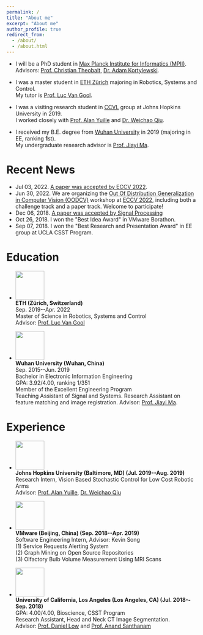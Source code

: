 ```yaml
---
permalink: /
title: "About me"
excerpt: "About me"
author_profile: true
redirect_from: 
  - /about/
  - /about.html
---
```

* I will be a PhD student in [Max Planck Institute for Informatics (MPII)](https://www.mpi-inf.mpg.de/departments/visual-computing-and-artificial-intelligence). <br>
Advisors: [Prof. Christian Theobalt](https://people.mpi-inf.mpg.de/~theobalt/), [Dr. Adam Kortylewski](https://generativevision.mpi-inf.mpg.de/).

* I was a master student in [ETH Zürich](https://ethz.ch/en.html) majoring in Robotics, Systems and Control. <br>
My tutor is [Prof. Luc Van Gool](https://scholar.google.com/citations?user=TwMib_QAAAAJ).

* I was a visiting research student in [CCVL](https://ccvl.jhu.edu/) group at Johns Hopkins University in 2019. <br>
I worked closely with [Prof. Alan Yuille](www.cs.jhu.edu/~ayuille/) and [Dr. Weichao Qiu](https://weichaoqiu.com/).

* I received my B.E. degree from [Wuhan University](http://en.whu.edu.cn/) in 2019 (majoring in EE, ranking <b>1</b>st).<br>
My undergraduate research advisor is [Prof. Jiayi Ma](https://sites.google.com/site/jiayima2013/).

# Recent News
* Jul 03, 2022. [A paper was accepted by ECCV 2022](https://jiahaoplus.github.io/SAGA/saga.html).
* Jun 30, 2022. We are organizing the [Out Of Distribution Generalization in Computer Vision (OODCV)](http://www.ood-cv.org/) workshop at [ECCV 2022](https://eccv2022.ecva.net/), including both a challenge track and a paper track. Welcome to participate!
* Dec 06, 2018. [A paper was accepted by Signal Processing](https://www.sciencedirect.com/science/article/pii/S0165168418303955)
* Oct 26, 2018. I won the "Best Idea Award" in VMware Borathon.
* Sep 07, 2018. I won the "Best Research and Presentation Award" in EE group at UCLA CSST Program.

# Education
* <img width="75" height="75" src="https://jiahaoplus.github.io/images/ETH.jpg"/> <br>
<b>ETH (Zürich, Switzerland) </b> <br>
Sep. 2019--Apr. 2022<br>
Master of Science in Robotics, Systems and Control<br>
Advisor: [Prof. Luc Van Gool](https://scholar.google.com/citations?hl=zh-CN&user=TwMib_QAAAAJ)<br>

* <img width="75" height="75" src="https://jiahaoplus.github.io/images/whu.png"/> <br>
<b>Wuhan University (Wuhan, China)</b> <br>
Sep. 2015--Jun. 2019<br>
Bachelor in Electronic Information Engineering<br>
GPA: 3.92/4.00, ranking 1/351 <br>
Member of the Excellent Engineering Program<br>
Teaching Assistant of Signal and Systems.
Research Assistant on feature matching and image registration.
Advisor: [Prof. Jiayi Ma](https://sites.google.com/site/jiayima2013/).

# Experience
* <img width="75" height="75" src="https://jiahaoplus.github.io/images/jhu_400x400.jpg"/> <br>
<b>Johns Hopkins University (Baltimore, MD) (Jul. 2019--Aug. 2019) </b> <br>
Research Intern, Vision Based Stochastic Control for Low Cost Robotic Arms <br>
Advisor: [Prof. Alan Yuille](www.cs.jhu.edu/~ayuille/), [Dr. Weichao Qiu](https://weichaoqiu.com/) <br>

* <img width="75" height="75" src="https://jiahaoplus.github.io/images/vmware.png"/> <br>
<b>VMware (Beijing, China) (Sep. 2018--Apr. 2019)</b> <br>
Software Engineering Intern, Advisor: Kevin Song <br>
(1) Service Requests Alerting System<br>
(2) Graph Mining on Open Source Repositories <br>
(3) Olfactory Bulb Volume Measurement Using MRI Scans<br>

* <img width="75" height="75" src="https://jiahaoplus.github.io/images/UCLA3.png"/> <br>
<b>University of California, Los Angeles (Los Angeles, CA) (Jul. 2018--Sep. 2018) </b> <br>
GPA: 4.00/4.00, Bioscience, CSST Program<br>
Research Assistant, Head and Neck CT Image Segmentation.<br>
Advisor: [Prof. Daniel Low](https://bioscience.ucla.edu/faculty/daniel-low) and [Prof. Anand Santhanam](https://bioscience.ucla.edu/faculty/anand-p-santhanam)<br>
